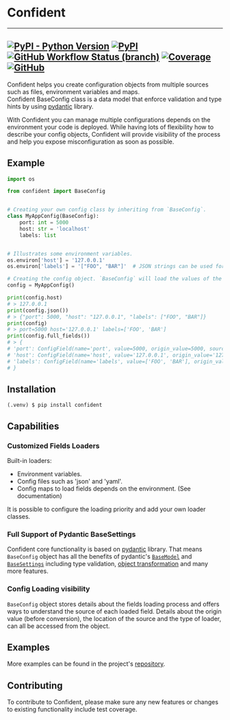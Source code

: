 # Confident
---
[![PyPI - Python Version](https://img.shields.io/pypi/pyversions/confident?style=plastic)](https://github.com/limonyellow/confident)
[![PyPI](https://img.shields.io/pypi/v/confident?style=plastic&color=%2334D058)](https://pypi.org/project/confident/)
[![GitHub Workflow Status (branch)](https://img.shields.io/github/workflow/status/limonyellow/confident/Python%20package/main?style=plastic)](https://github.com/limonyellow/confident/actions)
[![Coverage](https://codecov.io/gh/limonyellow/confident/branch/main/graph/badge.svg?token=L161UYE2RM)](https://codecov.io/gh/limonyellow/confident)
[![GitHub](https://img.shields.io/github/license/limonyellow/confident?style=plastic)](https://github.com/limonyellow/confident)
---

Confident helps you create configuration objects from multiple sources such as files, environment variables and maps.  
Confident BaseConfig class is a data model that enforce validation and type hints by using [pydantic](https://pydantic-docs.helpmanual.io/) library.

With Confident you can manage multiple configurations depends on the environment your code is deployed.
While having lots of flexibility how to describe your config objects, Confident will provide visibility of the process 
and help you expose misconfiguration as soon as possible.


## Example

```python
import os

from confident import BaseConfig


# Creating your own config class by inheriting from `BaseConfig`.
class MyAppConfig(BaseConfig):
    port: int = 5000
    host: str = 'localhost'
    labels: list


# Illustrates some environment variables.
os.environ['host'] = '127.0.0.1'
os.environ['labels'] = '["FOO", "BAR"]'  # JSON strings can be used for more types.

# Creating the config object. `BaseConfig` will load the values of the properties.
config = MyAppConfig()

print(config.host)
# > 127.0.0.1
print(config.json())
# > {"port": 5000, "host": "127.0.0.1", "labels": ["FOO", "BAR"]}
print(config)
# > port=5000 host='127.0.0.1' labels=['FOO', 'BAR']
print(config.full_fields())
# > {
# 'port': ConfigField(name='port', value=5000, origin_value=5000, source_name='MyAppConfig', source_type='class_default', source_location=PosixPath('~/confident/readme_example.py')),
# 'host': ConfigField(name='host', value='127.0.0.1', origin_value='127.0.0.1', source_name='host', source_type='env_var', source_location='host'),
# 'labels': ConfigField(name='labels', value=['FOO', 'BAR'], origin_value='["FOO", "BAR"]', source_name='labels', source_type='env_var', source_location='labels')
# }

```

## Installation
```shell
(.venv) $ pip install confident
```

## Capabilities
### Customized Fields Loaders
Built-in loaders:  
- Environment variables.  
- Config files such as 'json' and 'yaml'.  
- Config maps to load fields depends on the environment. (See documentation)  

It is possible to configure the loading priority and add your own loader classes.

### Full Support of Pydantic BaseSettings
Confident core functionality is based on [pydantic](https://pydantic-docs.helpmanual.io/) library. 
That means `BaseConfig` object has all the benefits of pydantic's [`BaseModel`](https://pydantic-docs.helpmanual.io/usage/models/) 
and [`BaseSettings`](https://pydantic-docs.helpmanual.io/usage/settings/)
including type validation, [object transformation](https://pydantic-docs.helpmanual.io/usage/exporting_models/) and many more features.

### Config Loading visibility
`BaseConfig` object stores details about the fields loading process and offers ways to understand the source of each loaded field.
Details about the origin value (before conversion), the location of the source and the type of loader, can all be accessed from the object. 

## Examples
More examples can be found in the project's [repository](https://github.com/limonyellow/confident).

## Contributing
To contribute to Confident, please make sure any new features or changes to existing functionality include test coverage.
